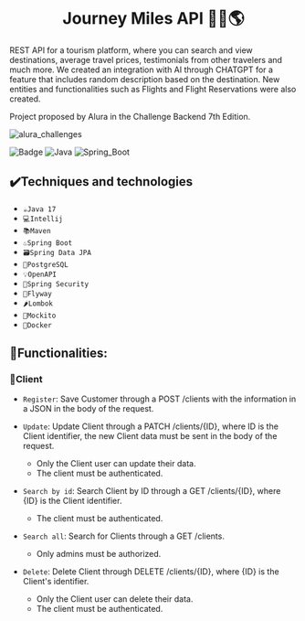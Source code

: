 <h1 align="center"> Journey Miles API 🛫🧳🌎 </h1>

REST API for a tourism platform, where you can search and view destinations, average travel prices, testimonials from other travelers and much more.
We created an integration with AI through CHATGPT for a feature that includes random description based on the destination. New entities and functionalities such as Flights and Flight Reservations were also created.

Project proposed by Alura in the Challenge Backend 7th Edition.

![alura_challenges](https://user-images.githubusercontent.com/83513696/235794427-a9e2c870-d132-41a4-9dd1-8122a6cf1c71.jpg)

![Badge](http://img.shields.io/static/v1?label=STATUS&message=IN%20DEVELOPMENT&color=GREEN&style=for-the-badge)
![Java](https://camo.githubusercontent.com/80db829f48ed5c5c3d48d6a3d864ff175b0e6cc6c5a12fcceaf5e14396f2bd6c/68747470733a2f2f696d672e736869656c64732e696f2f7374617469632f76313f6c6162656c3d4a617661266d6573736167653d313726636f6c6f723d6f72616e6765267374796c653d666f722d7468652d6261646765266c6f676f3d6a617661)
![Spring_Boot](https://camo.githubusercontent.com/7abded8183b03ca2f54811488d9dbebaf3eb32c802535cee725fd073df18447a/68747470733a2f2f696d672e736869656c64732e696f2f7374617469632f76313f6c6162656c3d537072696e67626f6f74266d6573736167653d76332e312e3126636f6c6f723d627269676874677265656e267374796c653d666f722d7468652d6261646765266c6f676f3d737072696e67626f6f74)
## ✔️Techniques and technologies
- `☕Java 17`
- `💻Intellij`
- `📚Maven`
- `♨️Spring Boot`
- `🗃️Spring Data JPA`
- `🐘PostgreSQL`
- `💡OpenAPI`
- `🔐Spring Security`
- `🪽Flyway`
- `🌶️Lombok`
- `🧋Mockito`
- `🐋Docker`

## 🚀Functionalities:
### 👤Client

- `Register`: Save Customer through a POST /clients with the information in a JSON in the body of the request.

- `Update`: Update Client through a PATCH /clients/{ID}, where ID is the Client identifier, the new Client data must be sent in the body of the request.
     * Only the Client user can update their data. 
     * The client must be authenticated.

- `Search by id`: Search Client by ID through a GET /clients/{ID}, where {ID} is the Client identifier.
     * The client must be authenticated.

- `Search all`: Search for Clients through a GET /clients.
     * Only admins must be authorized.

- `Delete`: Delete Client through DELETE /clients/{ID}, where {ID} is the Client's identifier.
    * Only the Client user can delete their data. 
    * The client must be authenticated. 

